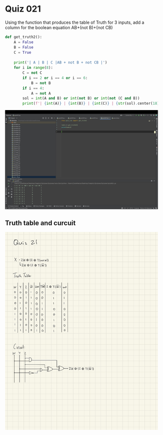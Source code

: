 # Quiz 021
Using the function that produces the table of Truth for 3 inputs, add a column for the boolean equation AB+(not B)+(not CB)


```.py
def get_truth2():
    A = False
    B = False
    C = True

    print('| A | B | C |AB + not B + not CB |')
    for i in range(8):
        C = not C
        if i == 2 or i == 4 or i == 6:
            B = not B
        if i == 4:
            A = not A
        sol = int(A and B) or int(not B) or int(not (C and B))
        print(f'| {int(A)} | {int(B)} | {int(C)} | {str(sol).center(18)} |')
```

![](quiz021.jpg)


## Truth table and curcuit

![](quiz021TTC.jpg)


